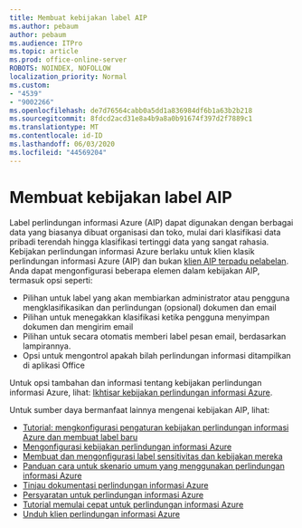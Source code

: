 ```yaml
---
title: Membuat kebijakan label AIP
ms.author: pebaum
author: pebaum
ms.audience: ITPro
ms.topic: article
ms.prod: office-online-server
ROBOTS: NOINDEX, NOFOLLOW
localization_priority: Normal
ms.custom:
- "4539"
- "9002266"
ms.openlocfilehash: de7d76564cabb0a5dd1a836984df6b1a63b2b218
ms.sourcegitcommit: 8fdcd2acd31e8a4b9a8a0b91674f397d2f7889c1
ms.translationtype: MT
ms.contentlocale: id-ID
ms.lasthandoff: 06/03/2020
ms.locfileid: "44569204"
---
```

# <a name="creating-aip-label-policies"></a>Membuat kebijakan label AIP

Label perlindungan informasi Azure (AIP) dapat digunakan dengan berbagai data yang biasanya dibuat organisasi dan toko, mulai dari klasifikasi data pribadi terendah hingga klasifikasi tertinggi data yang sangat rahasia. Kebijakan perlindungan informasi Azure berlaku untuk klien klasik perlindungan informasi Azure (AIP) dan bukan [klien AIP terpadu pelabelan](https://docs.microsoft.com/azure/information-protection/rms-client/unifiedlabelingclient-version-release-history). Anda dapat mengonfigurasi beberapa elemen dalam kebijakan AIP, termasuk opsi seperti:

- Pilihan untuk label yang akan membiarkan administrator atau pengguna mengklasifikasikan dan perlindungan (opsional) dokumen dan email
- Pilihan untuk menegakkan klasifikasi ketika pengguna menyimpan dokumen dan mengirim email
- Pilihan untuk secara otomatis memberi label pesan email, berdasarkan lampirannya.
- Opsi untuk mengontrol apakah bilah perlindungan informasi ditampilkan di aplikasi Office

Untuk opsi tambahan dan informasi tentang kebijakan perlindungan informasi Azure, lihat: [Ikhtisar kebijakan perlindungan informasi Azure](https://docs.microsoft.com/azure/information-protection/overview-policy).  

Untuk sumber daya bermanfaat lainnya mengenai kebijakan AIP, lihat:

- [Tutorial: mengkonfigurasi pengaturan kebijakan perlindungan informasi Azure dan membuat label baru](https://docs.microsoft.com/azure/information-protection/infoprotect-quick-start-tutorial)  
- [Mengonfigurasi kebijakan perlindungan informasi Azure](https://docs.microsoft.com/azure/information-protection/configure-policy)  
- [Membuat dan mengonfigurasi label sensitivitas dan kebijakan mereka](https://docs.microsoft.com/microsoft-365/compliance/create-sensitivity-labels)  
- [Panduan cara untuk skenario umum yang menggunakan perlindungan informasi Azure](https://docs.microsoft.com/azure/information-protection/how-to-guides)  
- [Tinjau dokumentasi perlindungan informasi Azure](https://docs.microsoft.com/azure/information-protection/what-is-information-protection)  
- [Persyaratan untuk perlindungan informasi Azure](https://docs.microsoft.com/azure/information-protection/get-started/requirements)  
- [Tutorial memulai cepat untuk perlindungan informasi Azure](https://docs.microsoft.com/azure/information-protection/get-started/infoprotect-quick-start-tutorial)  
- [Unduh klien perlindungan informasi Azure](https://www.microsoft.com/download/details.aspx?id=53018)